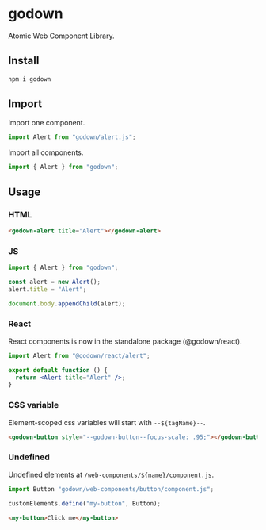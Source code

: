 # godown

Atomic Web Component Library.

## Install

```sh
npm i godown
```

## Import

Import one component.

```js
import Alert from "godown/alert.js";
```

Import all components.

```js
import { Alert } from "godown";
```

## Usage

### HTML

```html
<godown-alert title="Alert"></godown-alert>
```

### JS

```js
import { Alert } from "godown";

const alert = new Alert();
alert.title = "Alert";

document.body.appendChild(alert);
```

### React

React components is now in the standalone package (@godown/react).

```jsx
import Alert from "@godown/react/alert";

export default function () {
  return <Alert title="Alert" />;
}
```

### CSS variable

Element-scoped css variables will start with `--${tagName}--`.

```html
<godown-button style="--godown-button--focus-scale: .95;"></godown-button>
```

### Undefined

Undefined elements at `/web-components/${name}/component.js`.

```ts
import Button "godown/web-components/button/component.js";

customElements.define("my-button", Button);
```

```html
<my-button>Click me</my-button>
```
